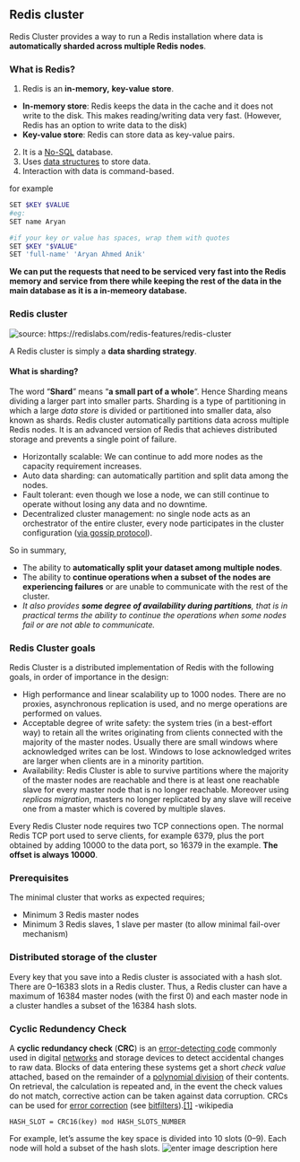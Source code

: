 ## Redis cluster 

Redis Cluster provides a way to run a Redis installation where data is  **automatically sharded across multiple Redis nodes**.

### What is Redis?

1.  Redis is an  **in-memory,**  **key-value**  **store**.
-   **In-memory store**: Redis keeps the data in the cache and it does not write to the disk. This makes reading/writing data very fast. (However, Redis has an option to write data to the disk)
-   **Key-value store**: Redis can store data as key-value pairs.
2. It is a  [No-SQL](https://en.wikipedia.org/wiki/NoSQL)  database.
3. Uses  [data structures](https://redis.io/topics/data-types-intro)  to store data.
4. Interaction with data is command-based.
 
 for example
```bash
SET $KEY $VALUE
#eg:
SET name Aryan

#if your key or value has spaces, wrap them with quotes
SET $KEY "$VALUE" 
SET 'full-name' 'Aryan Ahmed Anik'
```

**We can put the requests that need to be serviced very fast into the Redis memory and service from there while keeping the rest of the data in the main database as it is a in-memeory database.**

### Redis cluster
![source: https://redislabs.com/redis-features/redis-cluster  ](https://i.ibb.co/KWgJBMF/redis-cluster-diagram.png)

A Redis cluster is simply a **data sharding strategy**. 
#### What is sharding?
  
The word “**Shard**” means “**a small part of a whole**“. Hence Sharding means dividing a larger part into smaller parts.
Sharding is a type of partitioning in which a large *data store* is divided or partitioned into smaller data, also known as shards.
Redis cluster  automatically partitions data across multiple Redis nodes. It is an advanced version of Redis that achieves distributed storage and prevents a single point of failure.
 
 -   Horizontally scalable: We can continue to add more nodes as the capacity requirement increases.
-   Auto data sharding: can automatically partition and split data among the nodes.
-   Fault tolerant: even though we lose a node, we can still continue to operate without losing any data and no downtime.
-   Decentralized cluster management: no single node acts as an orchestrator of the entire cluster, every node participates in the cluster configuration ([via gossip protocol](https://en.wikipedia.org/wiki/Gossip_protocol)).

So in summary, 
- The ability to  **automatically split your dataset among multiple nodes**.
- The ability to  **continue operations when a subset of the nodes are experiencing failures**  or are unable to communicate with the rest of the cluster.
-  *It also provides **some degree of availability during partitions**, that is in practical terms the ability to continue the operations when some nodes fail or are not able to communicate.*

 
### Redis Cluster goals

Redis Cluster is a distributed implementation of Redis with the following goals, in order of importance in the design:

-   High performance and linear scalability up to 1000 nodes. There are no proxies, asynchronous replication is used, and no merge operations are performed on values.
-   Acceptable degree of write safety: the system tries (in a best-effort way) to retain all the writes originating from clients connected with the majority of the master nodes. Usually there are small windows where acknowledged writes can be lost. Windows to lose acknowledged writes are larger when clients are in a minority partition.
-   Availability: Redis Cluster is able to survive partitions where the majority of the master nodes are reachable and there is at least one reachable slave for every master node that is no longer reachable. Moreover using  _replicas migration_, masters no longer replicated by any slave will receive one from a master which is covered by multiple slaves.

  
Every Redis Cluster node requires two TCP connections open. The normal Redis TCP port used to serve clients, for example 6379, plus the port obtained by adding 10000 to the data port, so 16379 in the example.
**The offset is always 10000**.

### Prerequisites

The minimal cluster that works as expected requires;
-   Minimum 3 Redis master nodes
-   Minimum 3 Redis slaves, 1 slave per master (to allow minimal fail-over mechanism)

### Distributed storage of the cluster

Every key that you save into a Redis cluster is associated with a hash slot. There are 0–16383 slots in a Redis cluster. Thus, a Redis cluster can have a maximum of 16384 master nodes (with the first 0) and each master node in a cluster handles a subset of the 16384 hash slots.

### Cyclic Redundency Check

A **cyclic redundancy check** (**CRC**) is an [error-detecting code](https://en.wikipedia.org/wiki/Error_detection_and_correction "Error detection and correction") commonly used in digital [networks](https://en.wikipedia.org/wiki/Telecommunications_network "Telecommunications network") and storage devices to detect accidental changes to raw data. Blocks of data entering these systems get a short _check value_ attached, based on the remainder of a [polynomial division](https://en.wikipedia.org/wiki/Polynomial_long_division "Polynomial long division") of their contents. On retrieval, the calculation is repeated and, in the event the check values do not match, corrective action can be taken against data corruption. CRCs can be used for [error correction](https://en.wikipedia.org/wiki/Error_correcting_code "Error correcting code") (see [bitfilters](https://en.wikipedia.org/wiki/Mathematics_of_cyclic_redundancy_checks#Bitfilters "Mathematics of cyclic redundancy checks")).[[1]](https://en.wikipedia.org/wiki/Cyclic_redundancy_check#cite_note-1)
-wikipedia

```
HASH_SLOT = CRC16(key) mod HASH_SLOTS_NUMBER
```


For example, let’s assume the key space is divided into 10 slots (0–9). Each node will hold a subset of the hash slots.
![enter image description here](https://miro.medium.com/max/1400/1*g_uPH1TnC40Nqiqx4X0ifQ.png)

